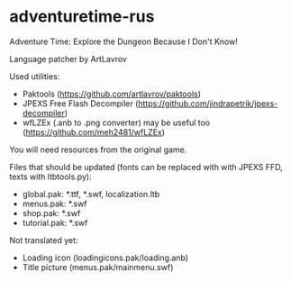 adventuretime-rus
=================

Adventure Time: Explore the Dungeon Because I Don't Know! 

Language patcher by ArtLavrov

Used utilities:

* Paktools (https://github.com/artlavrov/paktools)
* JPEXS Free Flash Decompiler (https://github.com/jindrapetrik/jpexs-decompiler)
* wfLZEx (.anb to .png converter) may be useful too (https://github.com/meh2481/wfLZEx)

You will need resources from the original game.

Files that should be updated (fonts can be replaced with with JPEXS FFD, texts with ltbtools.py):

* global.pak: *.ttf, *.swf, localization.ltb
* menus.pak: *.swf
* shop.pak: *.swf
* tutorial.pak: *.swf 

Not translated yet:

* Loading icon (loadingicons.pak/loading.anb)
* Title picture (menus.pak/mainmenu.swf)

